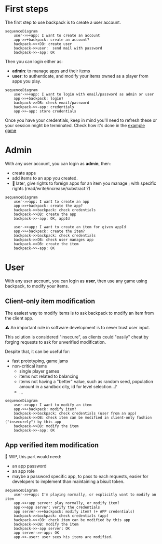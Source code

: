 # First steps

The first step to use backpack is to create a user account.

```mermaid
sequenceDiagram
    user->>+app: I want to create an account
    app->>+backpack: create an account?
    backpack->>+DB: create user
    backpack->>user:  send mail with password
    backpack->>-app: OK
```

Then you can login either as:

- **admin**: to manage apps and their items
- **user**: to authenticate, and modify your items owned as a player from apps you play.

```mermaid
sequenceDiagram
    user->>+app: I want to login with email/password as admin or user
    app->>+backpack: login?
    backpack->>DB: check email/password
    backpack->>-app: credentials
    app->>-app: store credentials
```

Once you have your credentials, keep in mind you'll need to refresh these or your session might be terminated. Check how it's done in the [example game](/crates/example_game_lazy)


# Admin

With any user account, you can login as **admin**, then:

- create apps
- add items to an app you created.
- :construction: later, give rights to foreign apps for an item you manage ; with specific rights (read/write/increase/substract ?)

```mermaid
sequenceDiagram
    user->>app: I want to create an app
    app->>+backpack: create the app?
    backpack->>backpack: check credentials
    backpack->>DB: create the app
    backpack->>-app: OK, appId

    user->>app: I want to create an item for given appId
    app->>+backpack: create the item?
    backpack->>backpack: check credentials
    backpack->>DB: check user manages app
    backpack->>DB: create the item
    backpack->>-app: OK
```

# User

With any user account, you can login as **user**, then use any game using backpack, to modify your items.

## Client-only item modification

The easiest way to modify items is to ask backpack to modify an item from the client app.

:warning: An important rule in software development is to never trust user input.

This solution is considered "insecure", as clients could "easily" cheat by forging requests to ask for unverified modification.

Despite that, it can be useful for:

- fast prototyping, game jams
- non-critical items
  - single player games
  - items not related to balancing
  - items not having a "better" value, such as random seed, population amount in a sandbox city, id for level selection...?
  - ...

```mermaid
sequenceDiagram
    user->>app: I want to modify an item
    app->>+backpack: modify item?
    backpack->>backpack: check credentials (user from an app)
    backpack->>DB: check item can be modified in client-only fashion ("insecurely") by this app
    backpack->>DB: modify the item
    backpack->>-app: OK
```

## App verified item modification

:construction: WIP, this part would need:

- an app password
- an app role
- maybe a password specific app, to pass to each requests, easier for developers to implement than maintaining a bisuit token.

```mermaid
sequenceDiagram
    user->>+app: I'm playing normally, or explicitly want to modify an item
    app->>+app server: play normally, or modify item?
    app->>app server: verify the credentials
    app server->>+backpack: modify item? (+ APP credentials)
    backpack->>backpack: check credentials (app)
    backpack->>+DB: check item can be modified by this app
    backpack->>DB: modify the item
    backpack->>-app server: OK
    app server->>-app: OK
    app->>-user: user sees his items are modified.
```
